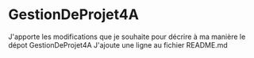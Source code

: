 # GestionDeProjet4A
J'apporte les modifications que je souhaite pour décrire à ma manière le dépot GestionDeProjet4A
J'ajoute une ligne au fichier README.md
